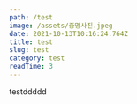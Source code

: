 ```yaml
---
path: /test
image: /assets/증명사진.jpeg
date: 2021-10-13T10:16:24.764Z
title: test
slug: test
category: test
readTime: 3
---
```

testddddd